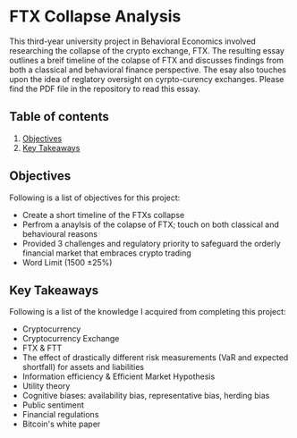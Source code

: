 # FTX Collapse Analysis

This third-year university project in Behavioral Economics involved researching the collapse of the crypto exchange, FTX. The resulting essay outlines a breif timeline of the colapse of FTX and discusses findings from both a classical and behavioral finance perspective. The esay also touches upon the idea of reglatory oversight on cyrpto-curency exchanges. Please find the PDF file in the repository to read this essay.

## Table of contents
1. [Objectives](#objectives)
2. [Key Takeaways](#key_takeaways)

<a name="objectives"></a>
## Objectives
Following is a list of objectives for this project:
- Create a short timeline of the FTXs collapse
- Perfrom a anaylsis of the colapse of FTX; touch on both classical and behavioural reasons
- Provided 3 challenges and regulatory priority to safeguard the orderly financial market that embraces crypto trading
- Word Limit (1500 &pm;25%)

<a name="key_takeaways"></a>
## Key Takeaways
Following is a list of the knowledge I acquired from completing this project:
- Cryptocurrency
- Cryptocurrency Exchange
- FTX & FTT
- The effect of drastically different risk measurements (VaR and expected shortfall) for assets and liabilities
- Information efficiency & Efficient Market Hypothesis
- Utility theory
- Cognitive biases: availability bias, representative bias, herding bias
- Public sentiment
- Financial regulations
- Bitcoin's white paper  
